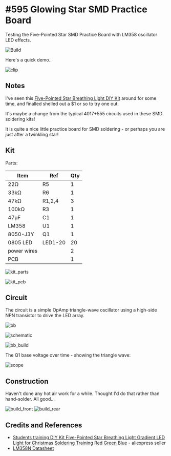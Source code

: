 # #595 Glowing Star SMD Practice Board

Testing the Five-Pointed Star SMD Practice Board with LM358 oscillator LED effects.

![Build](./assets/Star_build.jpg?raw=true)

Here's a quick demo..

[![clip](https://img.youtube.com/vi/k2FOthK3eTM/0.jpg)](https://www.youtube.com/watch?v=k2FOthK3eTM)

## Notes

I've seen this
[Five-Pointed Star Breathing Light DIY Kit](https://www.aliexpress.com/item/1005002131149229.html)
around for some time, and finalled shelled out a $1 or so to try one out.

It's maybe a change from the typical 4017+555 circuits used in these SMD soldering kits!

It is quite a nice little practice board for SMD soldering - or perhaps you are just after a twinkling star!

## Kit

Parts:

| Item        | Ref     | Qty |
|-------------|---------|-----|
| 22Ω         | R5      | 1   |
| 33kΩ        | R6      | 1   |
| 47kΩ        | R1,2,4  | 3   |
| 100kΩ       | R3      | 1   |
| 47µF        | C1      | 1   |
| LM358       | U1      | 1   |
| 8050-J3Y    | Q1      | 1   |
| 0805 LED    | LED1-20 | 20  |
| power wires |         | 2   |
| PCB         |         | 1   |

![kit_parts](./assets/kit_parts.jpg?raw=true)

![kit_pcb](./assets/kit_pcb.jpg?raw=true)

## Circuit

The circuit is a simple OpAmp triangle-wave oscillator using a high-side NPN transistor to drive the LED array.

![bb](./assets/Star_bb.jpg?raw=true)

![schematic](./assets/Star_schematic.jpg?raw=true)

![bb_build](./assets/Star_bb_build.jpg?raw=true)

The Q1 base voltage over time - showing the triangle wave:

![scope](./assets/scope.gif?raw=true)

## Construction

Haven't done any hot air work for a while. Thought I'd do that rather than hand-solder. All good...

![build_front](./assets/build_front.jpg?raw=true)
![build_rear](./assets/build_rear.jpg?raw=true)

## Credits and References

* [Students training DIY Kit Five-Pointed Star Breathing Light Gradient LED Light for Christmas Soldering Training Red Green Blue](https://www.aliexpress.com/item/1005002131149229.html) - aliexpress seller
* [LM358N Datasheet](https://www.futurlec.com/Linear/LM358N.shtml)
